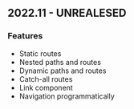 ## 2022.11 - UNREALESED

### Features

- Static routes
- Nested paths and routes
- Dynamic paths and routes
- Catch-all routes
- Link component
- Navigation programmatically
